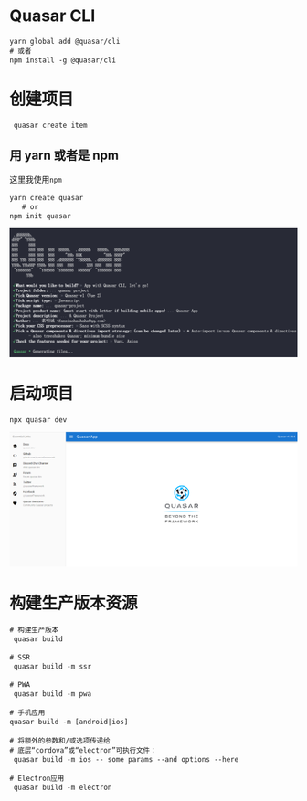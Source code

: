 # Quasar CLI

```shell
yarn global add @quasar/cli
# 或者
npm install -g @quasar/cli
```

# 创建项目

```shell
 quasar create item
```

## 用 yarn 或者是 npm

这里我使用`npm`

```shell
yarn create quasar
   # or
npm init quasar
```

![](../../assets/d9259bcf8514329d845decc4084a436a.png)

# 启动项目

```shell
npx quasar dev
```

![](../../assets/ae23858c516f9f79bcfddb4b9cbaf38d.png)

# 构建生产版本资源

```shell
# 构建生产版本
 quasar build

# SSR
 quasar build -m ssr

# PWA
 quasar build -m pwa

# 手机应用
quasar build -m [android|ios]

# 将额外的参数和/或选项传递给
# 底层“cordova”或“electron”可执行文件：
 quasar build -m ios -- some params --and options --here

# Electron应用
 quasar build -m electron
```
